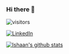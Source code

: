 ### Hi there 👋

![visitors](https://visitor-badge.glitch.me/badge?page_id=IshaanG.IshaanG)

<a href="https://www.linkedin.com/in/ishaang12"><img src="https://img.shields.io/badge/LinkedIn--_.svg?style=social&logo=linkedin" alt="LinkedIn"></a>

[![Ishaan's github stats](https://github-readme-stats.vercel.app/api?username=IshaanG&count_private=true&show_icons=true)](https://github.com/anuraghazra/github-readme-stats)
